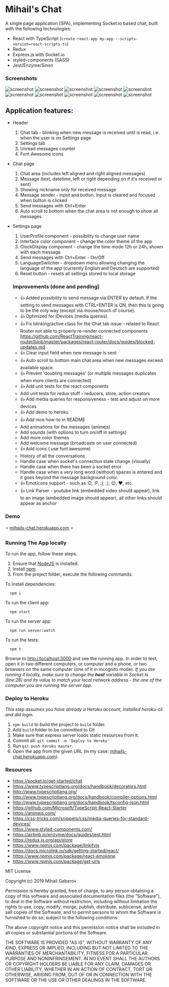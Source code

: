 # Mihail's Chat
A single page application (SPA), implementing Socket.io based chat, built with the following technologies:
- React with TypeScript (`create-react-app my-app --scripts-version=react-scripts-ts`)
- Redux
- Express.js with Socket.io
- styled-components (SASS)
- Jest/Enzyme/Sinon

### Screenshots
![screenshot](https://github.com/mihailgaberov/chat-spa/blob/master/screenshots/dark_iphone_678.PNG)
![screenshot](https://github.com/mihailgaberov/chat-spa/blob/master/screenshots/dark_iphone_678_with_notifications.PNG)
![screenshot](https://github.com/mihailgaberov/chat-spa/blob/master/screenshots/dark_iphonex.jpg)
![screenshot](https://github.com/mihailgaberov/chat-spa/blob/master/screenshots/dark_iphonex_with_notifications.jpg)
![screenshot](https://github.com/mihailgaberov/chat-spa/blob/master/screenshots/light_iphone_678.PNG)
![screenshot](https://github.com/mihailgaberov/chat-spa/blob/master/screenshots/light_iphone_678_notifications.PNG)
![screenshot](https://github.com/mihailgaberov/chat-spa/blob/master/screenshots/light_iphone_x.jpg)
![screenshot](https://github.com/mihailgaberov/chat-spa/blob/master/screenshots/light_iphonex_with_notifications.jpg)
![screenshot](https://github.com/mihailgaberov/chat-spa/blob/master/screenshots/emoji_show.PNG)
![screenshot](https://github.com/mihailgaberov/chat-spa/blob/master/screenshots/link_parsing_show.PNG)

## Application features:
- Header
  1. Chat tab - blinking when new message is received until is read, i.e. when the user is on Settings page
  2. Settings tab
  3. Unread messages counter
  4. Font Awesome icons
- Chat page
  1. Chat area (includes left aligned and right aligned messages)
  3. Message (text, datetime, left or right depending on if it's received or sent)
  4. Showing nickname only for received message
  4. Message sender - input and button. Input is cleared and focused when button is clicked
  5. Send messages with Ctrl+Enter
  6. Auto scroll to bottom when the chat area is not enough to show all messages
- Settings page
  1. UserProfile component - possibility to change user name
  2. Interface color component - change the color theme of the app
  3. ClockDisplay component - change the time mode 12h or 24h, shown with each message
  4. Send messages with Ctrl+Enter - On/Off
  5. LanguageSwitcher - dropdown menu allowing changing the language of the app (currently English and Deutsch are supported)
  6. Reset button - resets all settings stored to local storage
  
  ### Improvements (done and pending)
   - :+1: Added possibility to send message via ENTER by default. If the setting to send messages with CTRL+ENTER is ON, then this is going to be the only way (except via mouse/touch of course).
   - :+1: Optimized for iDevices (media queries).
   - :+1: Fix blinking/active class for the Chat tab issue - related to React Router not able to properly re-render connected components https://github.com/ReactTraining/react-router/blob/master/packages/react-router/docs/guides/blocked-updates.md
   - :+1: Clear input field when new message is sent
   - :+1: Auto scroll to bottom main chat area when new messages exceed available space.
   - :+1: Prevent 'doubling messages' (or multiple messages duplicates when more clients are connected)
   - :+1: Add unit tests for the react components
   - Add unit tests for redux stuff - reducers, store, action creators
   - :+1: Add media queries for responsiveness - test and adjust on more devices
   - :+1: Add demo to heroku
   - :+1: Add nice how-to in README
   - Add animations for the messages (animejs)
   - Add sounds (with options to turn on/off in settings)
   - Add more color themes
   - Add welcome message (broadcasts on user connected)
   - :+1: Add icons ( use font awesome)
   - History of all the conversations
   - Handle case when socket's connection state change (visually)
   - Handle case when there has been a socket error
   - Handle case when a very long word (without) spaces is entered and it goes beyond the message background color.
   - :+1: Emoticons support - such as :D, :P, :), ;), :wink:, :heart:, etc.
   - :+1: Link Parser - youtube link (embedded video should appear), link to an image (embedded image should appear), all other links should appear as anchor
  
### Demo
:star: [mihails-chat.herokuapp.com](https://mihails-chat.herokuapp.com) :star:

### Running The App locally

To run the app, follow these steps.

1. Ensure that [NodeJS](http://nodejs.org/) is installed.
2. Install [npm](https://www.npmjs.com/).
3. From the project folder, execute the following commands:

To install dependencies:
```shell
  npm i
```
To run the client app:

```shell
  npm start
```
To run the server app:

```shell
  npm run server:watch
```
To run the tests:

```shell
  npm t
```
Browse to [http://localhost:3000](http://localhost:3000) and see the running app. In order to test, open it in two different computers,
 or computer and a phone, or two browsers on the same computer (one of it in incognito mode). 
 _If you are running it locally, make sure to change the __host__ variable in Socket.ts (line:28) and its value to match
 your local network address - the one of the computer you are running the server app._ 
 

### Deploy to Heroku 
_This step assumes you have already a Heroku account, installed heroku-cli and did login._

1. `npm build` to build the project to `build` folder.
2. Add `build` folder to be committed to Git
3. Make sure that express server loads static resources from it.
4. Commit all: `git commit -m 'Deploy to Heroky'`.
5. Run `git push heroku master`.
6. Open the app from the given URL (in my case: [mihails-chat.herokuapp.com](https://mihails-chat.herokuapp.com)).

### Resources
- https://socket.io/get-started/chat
- https://www.typescriptlang.org/docs/handbook/decorators.html
- http://www.typescriptlang.org/
- http://www.typescriptlang.org/docs/handbook/compiler-options.html
- http://www.typescriptlang.org/docs/handbook/tsconfig-json.html
- https://github.com/Microsoft/TypeScript-React-Starter
- https://animejs.com/
- https://css-tricks.com/snippets/css/media-queries-for-standard-devices/
- https://www.styled-components.com/
- https://airbnb.io/enzyme/docs/guides/jest.html
- https://redux.js.org/api/store
- https://www.npmjs.com/package/linkifyjs
- https://docs.microlink.io/sdk/getting-started/react/
- https://www.npmjs.com/package/react-emojione
- https://www.npmjs.com/package/get-urls

MIT License

Copyright (c) 2019 Mihail Gaberov

Permission is hereby granted, free of charge, to any person obtaining a copy
of this software and associated documentation files (the "Software"), to deal
in the Software without restriction, including without limitation the rights
to use, copy, modify, merge, publish, distribute, sublicense, and/or sell
copies of the Software, and to permit persons to whom the Software is
furnished to do so, subject to the following conditions:

The above copyright notice and this permission notice shall be included in all
copies or substantial portions of the Software.

THE SOFTWARE IS PROVIDED "AS IS", WITHOUT WARRANTY OF ANY KIND, EXPRESS OR
IMPLIED, INCLUDING BUT NOT LIMITED TO THE WARRANTIES OF MERCHANTABILITY,
FITNESS FOR A PARTICULAR PURPOSE AND NONINFRINGEMENT. IN NO EVENT SHALL THE
AUTHORS OR COPYRIGHT HOLDERS BE LIABLE FOR ANY CLAIM, DAMAGES OR OTHER
LIABILITY, WHETHER IN AN ACTION OF CONTRACT, TORT OR OTHERWISE, ARISING FROM,
OUT OF OR IN CONNECTION WITH THE SOFTWARE OR THE USE OR OTHER DEALINGS IN THE
SOFTWARE.
